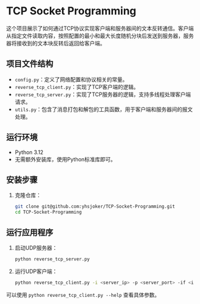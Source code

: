 # TCP Socket Programming

这个项目展示了如何通过TCP协议实现客户端和服务器间的文本反转通信。客户端从指定文件读取内容，按照配置的最小和最大长度随机分块后发送到服务器，服务器将接收到的文本块反转后返回给客户端。

## 项目文件结构

- `config.py`：定义了网络配置和协议相关的常量。
- `reverse_tcp_client.py`：实现了TCP客户端的逻辑。
- `reverse_tcp_server.py`：实现了TCP服务器的逻辑，支持多线程处理客户端请求。
- `utils.py`：包含了消息打包和解包的工具函数，用于客户端和服务器间的报文处理。

## 运行环境

- Python 3.12
- 无需额外安装库，使用Python标准库即可。

## 安装步骤

1. 克隆仓库：

   ```bash
   git clone git@github.com:yhsjoker/TCP-Socket-Programming.git
   cd TCP-Socket-Programming
   ```

## 运行应用程序

1. 启动UDP服务器：

   ```bash
   python reverse_tcp_server.py
   ```

2. 运行UDP客户端：

   ```bash
   python reverse_tcp_client.py -i <server_ip> -p <server_port> -if <input_file> -of <output_file> -l <min_length> -r <max_length>
   ```

可以使用 `python reverse_tcp_client.py --help` 查看具体参数。